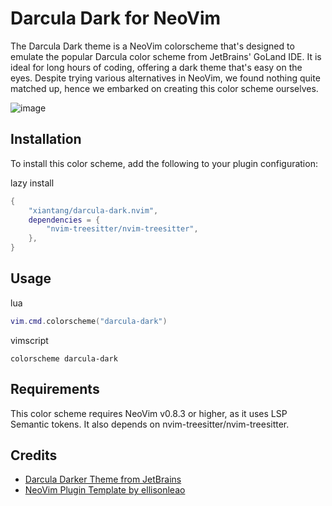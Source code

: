 Darcula Dark for NeoVim
=======================

The Darcula Dark theme is a NeoVim colorscheme that's designed to emulate the popular Darcula color scheme from JetBrains' GoLand IDE. It is ideal for long hours of coding, offering a dark theme that's easy on the eyes. Despite trying various alternatives in NeoVim, we found nothing quite matched up, hence we embarked on creating this color scheme ourselves.

![image](https://user-images.githubusercontent.com/34479567/256968343-f88d8263-76d3-4e2e-a746-8a572d4522ca.png)

Installation
------------

To install this color scheme, add the following to your plugin configuration:

lazy install

```lua
{
	"xiantang/darcula-dark.nvim",
	dependencies = {
		"nvim-treesitter/nvim-treesitter",
	},
}
```

Usage
------------


lua 

```lua
vim.cmd.colorscheme("darcula-dark")

```

vimscript

```vimscript
colorscheme darcula-dark
```


Requirements
------------

This color scheme requires NeoVim v0.8.3 or higher, as it uses LSP Semantic tokens. It also depends on nvim-treesitter/nvim-treesitter.

Credits
-------

-   [Darcula Darker Theme from JetBrains](https://plugins.jetbrains.com/plugin/12692-darcula-darker-theme)
-   [NeoVim Plugin Template by ellisonleao](https://github.com/ellisonleao/nvim-plugin-template)
